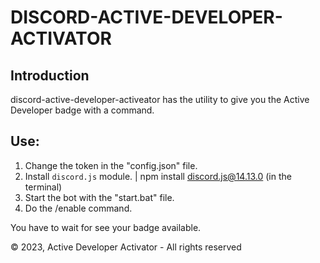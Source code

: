 # DISCORD-ACTIVE-DEVELOPER-ACTIVATOR

## Introduction

discord-active-developer-activeator has the utility to give you the Active Developer badge with a command.

## Use:
1. Change the token in the "config.json" file.
2. Install ``discord.js`` module. | npm install discord.js@14.13.0 (in the terminal)
3. Start the bot with the "start.bat" file.
4. Do the /enable command.

You have to wait for see your badge available.


© 2023, Active Developer Activator - All rights reserved
